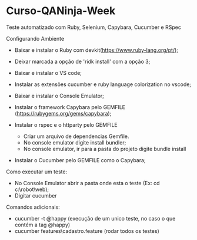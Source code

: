 # Curso-QANinja-Week
Teste automatizado com Ruby, Selenium, Capybara, Cucumber e RSpec

Configurando Ambiente
 - Baixar e instalar o Ruby com devkit(https://www.ruby-lang.org/pt/);
 - Deixar marcada a opção de 'ridk install' com a opção 3;
 - Baixar e instalar o VS code;
 - Instalar as extensões cucumber e ruby language colorization no vscode;
 - Baixar e instalar o Console Emulator;
 - Instalar o framework Capybara pelo GEMFILE (https://rubygems.org/gems/capybara);
 - Instalar o rspec e o httparty pelo GEMFILE
		
	- Criar um arquivo de dependencias Gemfile.
	- No console emulator digite install bundler;
	- No console emulator, ir para a pasta do projeto digite bundle install
 
- Instalar o Cucumber pelo GEMFILE como o Capybara;

Como executar um teste:

- No Console Emulator abrir a pasta onde esta o teste (Ex: cd c:\robot\web);
- Digitar cucumber

Comandos adicionais:

- cucumber -t @happy (execução de um unico teste, no caso o que contém a tag @happy)
-  cucumber features\cadastro.feature (rodar todos os testes)
